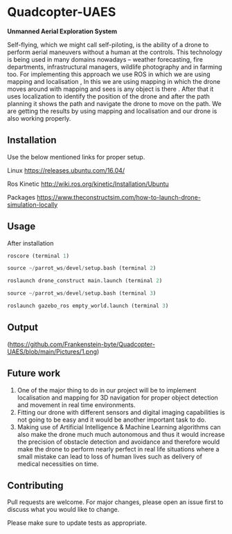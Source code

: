 # Quadcopter-UAES
**Unmanned  Aerial Exploration System**

Self-flying, which we might call self-piloting, is the ability of a drone to perform aerial maneuvers without a human at the controls. This technology is being used in many domains nowadays – weather forecasting, fire departments, infrastructural managers, wildlife photography and in farming too.
For implementing this approach we use ROS in which we are using mapping and localisation , In this we are using mapping in which the drone moves around with mapping and sees is any object is there . After that it uses localization to identify the position of the drone and after the path planning it shows the path and navigate the drone to move on the path. We are getting the results by using mapping and localisation and our drone is also working properly.

## Installation

Use the below mentioned links for proper setup.

Linux <https://releases.ubuntu.com/16.04/>

Ros Kinetic <http://wiki.ros.org/kinetic/Installation/Ubuntu>

Packages <https://www.theconstructsim.com/how-to-launch-drone-simulation-locally>
## Usage
After installation 
```python
roscore (terminal 1)

source ~/parrot_ws/devel/setup.bash (terminal 2)

roslaunch drone_construct main.launch (terminal 2)

source ~/parrot_ws/devel/setup.bash (terminal 3)

roslaunch gazebo_ros empty_world.launch (terminal 3)
```

## Output
(https://github.com/Frankenstein-byte/Quadcopter-UAES/blob/main/Pictures/1.png)
## Future work
1. One of the major thing to do in our project will be to implement localisation and mapping for 3D navigation for proper object detection and movement in real time environments.  
2. Fitting our drone with different sensors and digital imaging capabilities is not going to be easy and it would be another important task to do. 
3. Making use of Artificial Intelligence & Machine Learning algorithms can also make the drone much much autonomous and thus it would increase the precision of obstacle detection and avoidance and therefore would make the drone to perform nearly perfect in real life situations where a small mistake can lead to loss of human lives such as delivery of medical necessities on time.

## Contributing
Pull requests are welcome. For major changes, please open an issue first to discuss what you would like to change.

Please make sure to update tests as appropriate.
